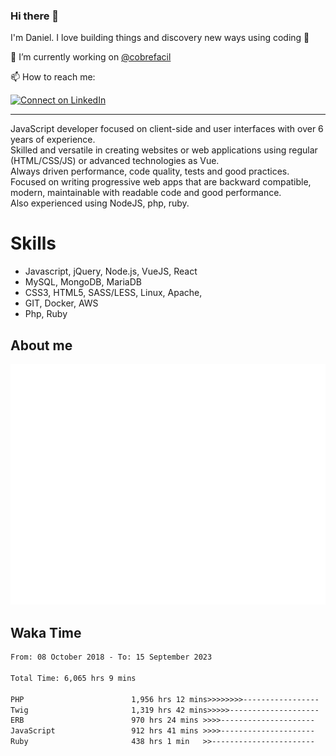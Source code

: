### Hi there 👋

I'm Daniel. I love building things and discovery new ways using coding :raised_hands: 

🔭 I’m currently working on [@cobrefacil](https://www.cobrefacil.com.br/)

📫 How to reach me:

[![Connect on LinkedIn](https://img.shields.io/badge/--linkedin?label=LinkedIn&logo=LinkedIn&style=social)](https://www.linkedin.com/in/daniel-cerverizzo/)

---

JavaScript developer focused on client-side and user interfaces with over 6 years of experience.  
Skilled and versatile in creating websites or web applications using regular (HTML/CSS/JS) or advanced technologies as Vue.  
Always driven performance, code quality, tests and good practices.  
 Focused on writing progressive web apps that are backward compatible, modern, maintainable with readable code and good performance.  
Also experienced using NodeJS, php, ruby. 


# Skills

 - Javascript, jQuery, Node.js, VueJS, React
 - MySQL, MongoDB, MariaDB    
 - CSS3, HTML5, SASS/LESS,  Linux, Apache,
 - GIT, Docker, AWS
 - Php, Ruby

## About me

![Metrics](/github-metrics.svg)

## Waka Time

<!--START_SECTION:waka-->

```txt
From: 08 October 2018 - To: 15 September 2023

Total Time: 6,065 hrs 9 mins

PHP                        1,956 hrs 12 mins>>>>>>>>-----------------   32.25 %
Twig                       1,319 hrs 42 mins>>>>>--------------------   21.76 %
ERB                        970 hrs 24 mins >>>>---------------------   16.00 %
JavaScript                 912 hrs 41 mins >>>>---------------------   15.05 %
Ruby                       438 hrs 1 min   >>-----------------------   07.22 %
```

<!--END_SECTION:waka-->


